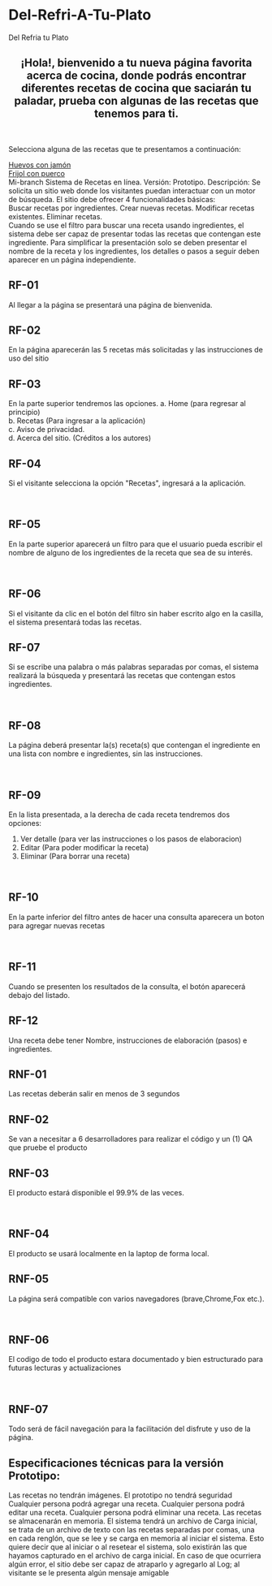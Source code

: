 # Del-Refri-A-Tu-Plato

<!DOCTYPE html>
<html>
<head>
  <tittle>Del Refria tu Plato</tittle>
</head>
<body>

<H2><center>¡Hola!, bienvenido a tu nueva página favorita acerca de cocina, donde podrás encontrar diferentes recetas de cocina que saciarán tu paladar, prueba con algunas de las recetas que tenemos para ti.</center></H2>
<br />
<article>
  <p>Selecciona alguna de las recetas que te presentamos a continuación:</p>
  <a href="Link del apartado"> Huevos con jamón </a>
  <br />
  <a href="Link del apartado"> Frijol con puerco </a>
 <br/>
Mi-branch
Sistema de Recetas en línea.
Versión: Prototipo.
Descripción:
Se solicita un sitio web donde los visitantes puedan interactuar con un motor de búsqueda. 
  El sitio debe ofrecer 4 funcionalidades básicas: 
  <br/>
Buscar recetas por ingredientes.
Crear nuevas recetas.
Modificar recetas existentes.
Eliminar recetas.
<br/>  
Cuando se use el filtro para buscar una receta usando ingredientes, el sistema debe ser capaz de presentar todas las recetas que contengan este ingrediente. 
Para simplificar la presentación solo se deben presentar el nombre de la receta y los ingredientes, los detalles o pasos a 
seguir deben aparecer en un página independiente.
<br/> 
<article>
<H2> RF-01  </H2>
Al llegar  a la página se presentará una página de bienvenida.
<br/>  
 <H2> RF-02 </H2>
En la página aparecerán las 5 recetas más solicitadas y las instrucciones de uso del sitio
<br/>
<H2> RF-03 </H2>
En la parte superior tendremos las opciones. 
a. Home (para regresar al principio)
<br/>
b. Recetas (Para ingresar a la aplicación)
<br/>
c. Aviso de privacidad.
<br/>
d. Acerca del sitio. (Créditos a los autores)
<br/>
<h2> RF-04 </h2>
  <p> Si el visitante selecciona la opción "Recetas", ingresará a la aplicación. </p>
  <br />
<h2> RF-05 </h2>
  <p> En la parte superior aparecerá un filtro para que el usuario pueda escribir el nombre de alguno de los ingredientes de la receta que sea de su interés. </p>
  <br />
<h2> RF-06 </h2>
Si el visitante da clic en el botón del filtro sin haber escrito algo en la casilla, el sistema presentará todas las recetas.
<br />
<H2> RF-07 </H2>
  <p> Si se escribe una palabra o más palabras separadas por comas, el sistema realizará la búsqueda y presentará las recetas que contengan estos ingredientes. </p>
  <br />
<H2> RF-08 </H2>
  <p> La página deberá presentar la(s) receta(s) que contengan el ingrediente en una lista con nombre e ingredientes, sin las instrucciones. </p>
  <br />
<h2> RF-09 </h2>
 <p>En la lista presentada, a la derecha de cada receta tendremos dos opciones:</p>
 <ol>
  <li>Ver detalle (para ver las instrucciones o los pasos de elaboracion)</li>
  <li>Editar (Para poder modificar la receta)</li>
  <li>Eliminar (Para borrar una receta)</li>
 </ol>
<br>
<h2> RF-10 </h2>
 <p>En la parte inferior del filtro antes de hacer una consulta aparecera un boton para agregar nuevas recetas</p>
<br/>
<h2> RF-11 </h2>
Cuando se presenten los resultados de la consulta, el botón aparecerá debajo del listado.
  <br/>
<h2> RF-12 </h2>
Una receta debe tener Nombre, instrucciones de elaboración (pasos) e ingredientes.
  <br/>
</article>
<article>
<H2>  RNF-01 </H2>
Las recetas deberán salir en menos de 3 segundos 
<br/>
<H2>  RNF-02 </H2>
Se van a necesitar a 6 desarrolladores para realizar el código y un (1) QA que pruebe el producto
<br/>
<h2> RNF-03 </h2>
  <p> El producto estará disponible el 99.9% de las veces. </p>
  <br />
<H2>  RNF-04 </H2>
El producto se usará localmente en la laptop de forma local.
<br/>
<H2> RNF-05 </H2>
  <p> La página será compatible con varios navegadores (brave,Chrome,Fox etc.). </p>
  <br />
<h2> RNF-06</h2>
  <p>El codigo de todo el producto estara documentado y bien estructurado para futuras lecturas y actualizaciones</p>
  <br>
<h2> RNF-07</h2>
Todo será de fácil navegación para la facilitación del disfrute y uso de la página.
  <br/>
</article>
<article>
<H2>Especificaciones técnicas para la versión Prototipo: </H2>
Las recetas no tendrán imágenes.
El prototipo no tendrá seguridad
Cualquier persona podrá agregar una receta.
Cualquier persona podrá editar una receta.
Cualquier persona podrá eliminar una receta.
Las recetas se almacenarán en memoria. 
El sistema tendrá un archivo de Carga inicial, se trata de un archivo de texto con las recetas separadas por comas, una en cada renglón, que se lee y se carga en 
memoria al iniciar el sistema.
Esto quiere decir que al iniciar o al resetear el sistema, solo existirán las que hayamos capturado en el archivo de carga inicial.
En caso de que ocurriera algún error, el sitio debe ser capaz de atraparlo y agregarlo al Log; al visitante se le presenta algún mensaje amigable


</article>


</body>
</html>
